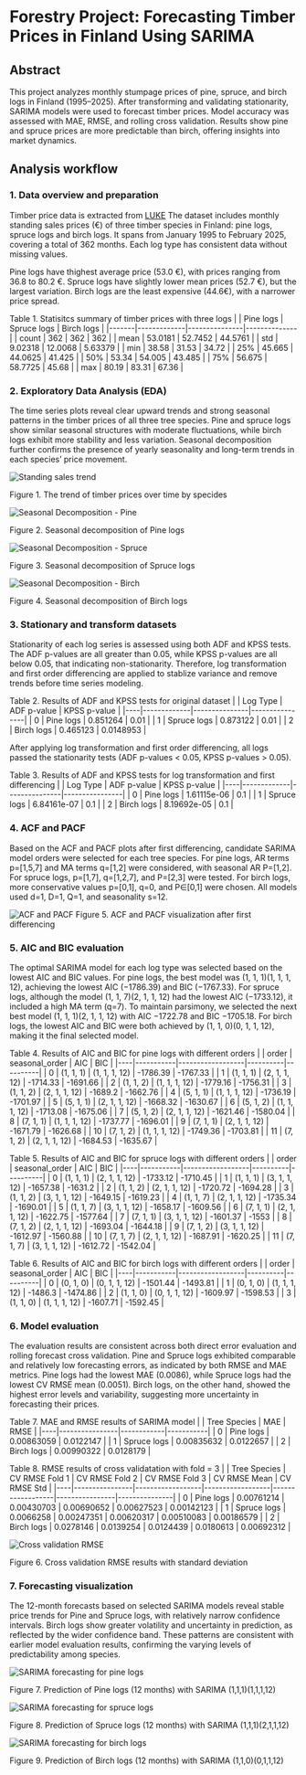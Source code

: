 # Forestry Project: Forecasting Timber Prices in Finland Using SARIMA 
## Abstract
This project analyzes monthly stumpage prices of pine, spruce, and birch logs in Finland (1995–2025). After transforming and validating stationarity, SARIMA models were used to forecast timber prices. Model accuracy was assessed with MAE, RMSE, and rolling cross validation. Results show pine and spruce prices are more predictable than birch, offering insights into market dynamics.
## Analysis workflow
### 1. Data overview and preparation

Timber price data is extracted from [LUKE](https://statdb.luke.fi/PxWeb/pxweb/en/LUKE/LUKE__04%20Metsa__04%20Talous__02%20Teollisuuspuun%20kauppa__02%20Kuukausitilastot/01a_Kantohinnat_kk.px/?rxid=dc711a9e-de6d-454b-82c2-74ff79a3a5e0) The dataset includes monthly standing sales prices (€) of three timber species in Finland: pine logs, spruce logs and birch logs. It spans from January 1995 to February 2025, covering a total of 362 months. Each log type has consistent data without missing values.

Pine logs have thighest average price (53.0 €), with prices ranging from 36.8 to 80.2 €. Spruce logs have slightly lower mean prices (52.7 €), but the largest variation. Birch logs are the least expensive (44.6€), with a narrower price spread.

Table 1. Statisitcs summary of timber prices with three logs
|       |   Pine logs |   Spruce logs |   Birch logs |
|-------|-------------|---------------|--------------|
| count |   362       |      362      |    362       |
| mean  |    53.0181  |       52.7452 |     44.5761  |
| std   |     9.02318 |       12.0068 |      5.63379 |
| min   |    38.58    |       31.53   |     34.72    |
| 25%   |    45.665   |       44.0625 |     41.425   |
| 50%   |    53.34    |       54.005  |     43.485   |
| 75%   |    56.675   |       58.7725 |     45.68    |
| max   |    80.19    |       83.31   |     67.36    |
### 2. Exploratory Data Analysis (EDA)

The time series plots reveal clear upward trends and strong seasonal patterns in the timber prices of all three tree species. Pine and spruce logs show similar seasonal structures with moderate fluctuations, while birch logs exhibit more stability and less variation. Seasonal decomposition further confirms the presence of yearly seasonality and long-term trends in each species’ price movement.

![Standing sales trend](figures/Standing_sales_trend.png)

Figure 1. The trend of timber prices over time by specides

![Seasonal Decomposition - Pine](figures/Seasonal_decomposition_pine.png)

Figure 2. Seasonal decomposition of Pine logs 

![Seasonal Decomposition - Spruce](figures/Seasonal_decomposition_spruce.png)

Figure 3. Seasonal decomposition of Spruce logs

![Seasonal Decomposition - Birch](figures/Seasonal_decomposition_birch.png)

Figure 4. Seasonal decomposition of Birch logs
### 3. Stationary and transform datasets
Stationarity of each log series is assessed using both ADF and KPSS tests. The ADF p-values are all greater than 0.05, while KPSS p-values are all below 0.05, that indicating non-stationarity. Therefore, log transformation and first order differencing are applied to stablize variance and remove trends before time series modeling.

Table 2. Results of ADF and KPSS tests for original dataset
|    | Log Type    |   ADF p-value |   KPSS p-value |
|----|-------------|---------------|----------------|
|  0 | Pine logs   |      0.851264 |      0.01      |
|  1 | Spruce logs |      0.873122 |      0.01      |
|  2 | Birch logs  |      0.465123 |      0.0148953 |

After applying log transformation and first order differencing, all logs passed the stationarity tests (ADF p-values < 0.05, KPSS p-values > 0.05). 

Table 3. Results of ADF and KPSS tests for log transformation and first differencing
|    | Log Type    |   ADF p-value |   KPSS p-value |
|----|-------------|---------------|----------------|
|  0 | Pine logs   |   1.61115e-06 |            0.1 |
|  1 | Spruce logs |   6.84161e-07 |            0.1 |
|  2 | Birch logs  |   8.19692e-05 |            0.1 |

### 4. ACF and PACF 
Based on the ACF and PACF plots after first differencing, candidate SARIMA model orders were selected for each tree species. For pine logs, AR terms p=[1,5,7] and MA terms q=[1,2] were considered, with seasonal AR P=[1,2]. For spruce logs, p=[1,7], q=[1,2,7], and P=[2,3] were tested. For birch logs, more conservative values p=[0,1], q=0, and P∈[0,1] were chosen. All models used d=1, D=1, Q=1, and seasonality s=12.

![ACF and PACF](figures/ACF_PACF.png)
Figure 5. ACF and PACF visualization after first differencing
### 5. AIC and BIC evaluation
The optimal SARIMA model for each log type was selected based on the lowest AIC and BIC values. For pine logs, the best model was (1, 1, 1)(1, 1, 1, 12), achieving the lowest AIC (−1786.39) and BIC (−1767.33). For spruce logs, although the model (1, 1, 7)(2, 1, 1, 12) had the lowest AIC (−1733.12), it included a high MA term (q=7). To maintain parsimony, we selected the next best model (1, 1, 1)(2, 1, 1, 12) with AIC −1722.78 and BIC −1705.18. For birch logs, the lowest AIC and BIC were both achieved by (1, 1, 0)(0, 1, 1, 12), making it the final selected model.

Table 4. Results of AIC and BIC for pine logs with different orders
|    | order     | seasonal_order   |      AIC |      BIC |
|----|-----------|------------------|----------|----------|
|  0 | (1, 1, 1) | (1, 1, 1, 12)    | -1786.39 | -1767.33 |
|  1 | (1, 1, 1) | (2, 1, 1, 12)    | -1714.33 | -1691.66 |
|  2 | (1, 1, 2) | (1, 1, 1, 12)    | -1779.16 | -1756.31 |
|  3 | (1, 1, 2) | (2, 1, 1, 12)    | -1689.2  | -1662.76 |
|  4 | (5, 1, 1) | (1, 1, 1, 12)    | -1736.19 | -1701.97 |
|  5 | (5, 1, 1) | (2, 1, 1, 12)    | -1668.32 | -1630.67 |
|  6 | (5, 1, 2) | (1, 1, 1, 12)    | -1713.08 | -1675.06 |
|  7 | (5, 1, 2) | (2, 1, 1, 12)    | -1621.46 | -1580.04 |
|  8 | (7, 1, 1) | (1, 1, 1, 12)    | -1737.77 | -1696.01 |
|  9 | (7, 1, 1) | (2, 1, 1, 12)    | -1671.79 | -1626.68 |
| 10 | (7, 1, 2) | (1, 1, 1, 12)    | -1749.36 | -1703.81 |
| 11 | (7, 1, 2) | (2, 1, 1, 12)    | -1684.53 | -1635.67 |

Table 5. Results of AIC and BIC for spruce logs with different orders
|    | order     | seasonal_order   |      AIC |      BIC |
|----|-----------|------------------|----------|----------|
|  0 | (1, 1, 1) | (2, 1, 1, 12)    | -1733.12 | -1710.45 |
|  1 | (1, 1, 1) | (3, 1, 1, 12)    | -1657.38 | -1631.2  |
|  2 | (1, 1, 2) | (2, 1, 1, 12)    | -1720.72 | -1694.28 |
|  3 | (1, 1, 2) | (3, 1, 1, 12)    | -1649.15 | -1619.23 |
|  4 | (1, 1, 7) | (2, 1, 1, 12)    | -1735.34 | -1690.01 |
|  5 | (1, 1, 7) | (3, 1, 1, 12)    | -1658.17 | -1609.56 |
|  6 | (7, 1, 1) | (2, 1, 1, 12)    | -1622.75 | -1577.64 |
|  7 | (7, 1, 1) | (3, 1, 1, 12)    | -1601.37 | -1553    |
|  8 | (7, 1, 2) | (2, 1, 1, 12)    | -1693.04 | -1644.18 |
|  9 | (7, 1, 2) | (3, 1, 1, 12)    | -1612.97 | -1560.88 |
| 10 | (7, 1, 7) | (2, 1, 1, 12)    | -1687.91 | -1620.25 |
| 11 | (7, 1, 7) | (3, 1, 1, 12)    | -1612.72 | -1542.04 |

Table 6. Results of AIC and BIC for birch logs with different orders
|    | order     | seasonal_order   |      AIC |      BIC |
|----|-----------|------------------|----------|----------|
|  0 | (0, 1, 0) | (0, 1, 1, 12)    | -1501.44 | -1493.81 |
|  1 | (0, 1, 0) | (1, 1, 1, 12)    | -1486.3  | -1474.86 |
|  2 | (1, 1, 0) | (0, 1, 1, 12)    | -1609.97 | -1598.53 |
|  3 | (1, 1, 0) | (1, 1, 1, 12)    | -1607.71 | -1592.45 |

### 6. Model evaluation
The evaluation results are consistent across both direct error evaluation and rolling forecast cross validation. Pine and Spruce logs exhibited comparable and relatively low forecasting errors, as indicated by both RMSE and MAE metrics. Pine logs had the lowest MAE (0.0086), while Spruce logs had the lowest CV RMSE mean (0.0051). Birch logs, on the other hand, showed the highest error levels and variability, suggesting more uncertainty in forecasting their prices.

Table 7. MAE and RMSE results of SARIMA model
|    | Tree Species   |        MAE |      RMSE |
|----|----------------|------------|-----------|
|  0 | Pine logs      | 0.00863059 | 0.0122147 |
|  1 | Spruce logs    | 0.00835632 | 0.0122657 |
|  2 | Birch logs     | 0.00990322 | 0.0128179 |

Table 8. RMSE results of cross validatation with fold = 3
|    | Tree Species   |   CV RMSE Fold 1 |   CV RMSE Fold 2 |   CV RMSE Fold 3 |   CV RMSE Mean |   CV RMSE Std |
|----|----------------|------------------|------------------|------------------|----------------|---------------|
|  0 | Pine logs      |       0.00761214 |       0.00430703 |       0.00690652 |     0.00627523 |    0.00142123 |
|  1 | Spruce logs    |       0.0066258  |       0.00247351 |       0.00620317 |     0.00510083 |    0.00186579 |
|  2 | Birch logs     |       0.0278146  |       0.0139254  |       0.0124439  |     0.0180613  |    0.00692312 |

![Cross validation RMSE](figures/CV_sarima.png)

Figure 6. Cross validation RMSE results with standard deviation 
### 7. Forecasting visualization
The 12-month forecasts based on selected SARIMA models reveal stable price trends for Pine and Spruce logs, with relatively narrow confidence intervals. Birch logs show greater volatility and uncertainty in prediction, as reflected by the wider confidence band. These patterns are consistent with earlier model evaluation results, confirming the varying levels of predictability among species.

![SARIMA forecasting for pine logs](figures/sarima_pine.png)

Figure 7. Prediction of Pine logs (12 months) with SARIMA (1,1,1)(1,1,1,12)
     
![SARIMA forecasting for spruce logs](figures/sarima_spruce.png)

Figure 8. Prediction of Spruce logs (12 months) with SARIMA (1,1,1)(2,1,1,12)

![SARIMA forecasting for birch logs](figures/sarima_birch.png)

Figure 9. Prediction of Birch logs (12 months) with SARIMA (1,1,0)(0,1,1,12)
